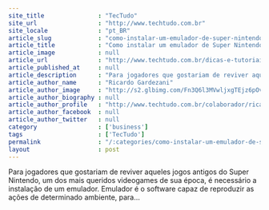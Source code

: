 ```yaml
---
site_title               : "TecTudo"
site_url                 : "http://www.techtudo.com.br"
site_locale              : "pt_BR"
article_slug             : "como-instalar-um-emulador-de-super-nintendo"
article_title            : "Como instalar um emulador de Super Nintendo"
article_image            : null
article_url              : "http://www.techtudo.com.br/dicas-e-tutoriais/noticia/2012/01/como-instalar-um-emulador-de-super-nintendo.html"
article_published_at     : null
article_description      : "Para jogadores que gostariam de reviver aqueles jogos antigos do Super Nintendo, um dos mais queridos videogames de sua época, é necessário a instalação de um emulador. Emulador é o software capaz de reproduzir as ações de determinado ambiente, para..."
article_author_name      : "Ricardo Gardezani"
article_author_image     : "http://s2.glbimg.com/Fn3Q6l3MVwljxgTEjz6pOvCtQB0=/30x30/s2.glbimg.com/Of5ug6me6uBup1ky5k227i4ThHY=/140x140/s.glbimg.com/po/tt2/f/original/2013/11/12/ricardo_140x140.jpg"
article_author_biography : null
article_author_profile   : "http://www.techtudo.com.br/colaborador/ricardo-gardezani.html"
article_author_facebook  : null
article_author_twitter   : null
category                 : ['business']
tags                     : ['TecTudo']
permalink                : "/:categories/como-instalar-um-emulador-de-super-nintendo/"
layout                   : post
---
```


Para jogadores que gostariam de reviver aqueles jogos antigos do Super Nintendo, um dos mais queridos videogames de sua época, é necessário a instalação de um emulador. Emulador é o software capaz de reproduzir as ações de determinado ambiente, para...
